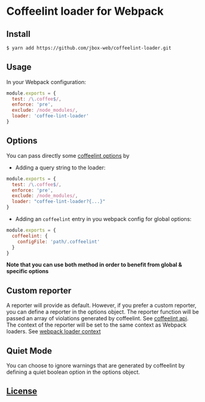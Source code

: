 # Coffeelint loader for Webpack

## Install

```sh
$ yarn add https://github.com/jbox-web/coffeelint-loader.git
```

## Usage

In your Webpack configuration:

```js
module.exports = {
  test: /\.coffee$/,
  enforce: 'pre',
  exclude: /node_modules/,
  loader: 'coffee-lint-loader'
}
```

## Options

You can pass directly some [coffeelint options](http://www.coffeelint.org/#options) by

- Adding a query string to the loader:

```js
module.exports = {
  test: /\.coffee$/,
  enforce: 'pre',
  exclude: /node_modules/,
  loader: "coffee-lint-loader?{...}"
}
```

- Adding an `coffeelint` entry in you webpack config for global options:

```js
module.exports = {
  coffeelint: {
    configFile: 'path/.coffeelint'
  }
}
```

**Note that you can use both method in order to benefit from global & specific options**

## Custom reporter

A reporter will provide as default. However, if you prefer a custom reporter, you can define a reporter in the options object.
The reporter function will be passed an array of violations generated by coffeelint. See [coffeelint api](http://www.coffeelint.org/#api).
The context of the reporter will be set to the same context as Webpack loaders. See [webpack loader context](http://webpack.github.io/docs/loaders.html#loader-context)

## Quiet Mode

You can choose to ignore warnings that are generated by coffeelint by defining a quiet boolean option in the options object.

## [License](LICENSE)
